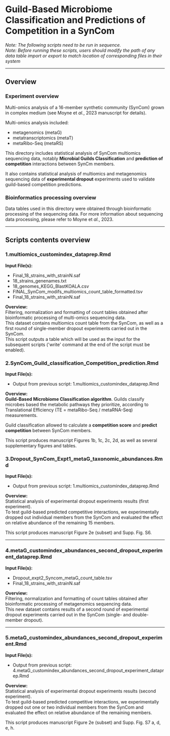# Guild-Based Microbiome Classification and Predictions of Competition in a SynCom  

_Note: The following scripts need to be run in sequence._  
_Note: Before running these scripts, users should modify the path of any data table import or export to match location of corresponding files in their system_ 

*** 

## Overview

### Experiment overview  

Multi-omics analysis of a 16-member synthetic community (SynCom) grown in complex medium (see Moyne et _al._, 2023 manuscript for details).  

Multi-omics analysis included:  
- metagenomics (metaG)  
- metatranscriptomics (metaT)  
- metaRibo-Seq (metaRS)  

This directory includes statistical analysis of SynCom multiomics sequencing data, notably __Microbial Guilds Classification__ and __prediction of competition__ interactions between SynCm members.  

It also contains statistical analysis of multiomics and metagenomics sequencing data of __experimental dropout__ experiments used to validate guild-based competition predictions.  


### Bioinformatics processing overview  

Data tables used in this directory were obtained through bioinformatic processing of the sequencing data. For more information about sequencing data processing, please refer to Moyne et _al._, 2023.  


***

## Scripts contents overview

### 1.multiomics_customindex_dataprep.Rmd  

__Input File(s):__  
- Final_18_strains_with_strainN.saf  
- 18_strains_genenames.txt  
- 18_genomes_KEGG_BlastKOALA.csv  
- FINAL_SynCom_modifs_multiomics_count_table_formatted.tsv  
- Final_18_strains_with_strainN.saf  

__Overview:__  
Filtering, normalization and formatting of count tables obtained after bioinformatic processing of multi-omics sequencing data.  
This dataset contains multiomics count table from the SynCom, as well as a first round of single-member dropout experiments carried out in the SynCom.  
This script outputs a table which will be used as the input for the subsequent scripts ('write' command at the end of the script must be enabled).  


### 2.SynCom_Guild_classification_Competition_prediction.Rmd  

__Input File(s):__  
- Output from previous script: 1.multiomics_customindex_dataprep.Rmd

__Overview:__  
__Guild-Based Microbiome Classification algorithm__. Guilds classify microbes based the metabolic pathways they prioritize, according to Translational Efficiency (TE = metaRibo-Seq / metaRNA-Seq) measurements.  

Guild classification allowed to calculate a __competition score__ and __predict competition__ between SynCom members.  

This script produces manuscript Figures 1b, 1c, 2c, 2d, as well as several supplementary figures and tables. 


### 3.Dropout_SynCom_Expt1_metaG_taxonomic_abundances.Rmd

__Input File(s):__ 
- Output from previous script: 1.multiomics_customindex_dataprep.Rmd

__Overview:__  
Statistical analysis of experimental dropout experiments results (first experiment).  
To test guild-based predicted competitive interactions, we experimentally dropped out individual members from the SynCom and evaluated the effect on relative abundance of the remaining 15 members.  

This script produces manuscript Figure 2e (subset) and Supp. Fig. S6. 


***

### 4.metaG_customindex_abundances_second_dropout_experiment_dataprep.Rmd

__Input File(s):__  
- Dropout_expt2_Syncom_metaG_count_table.tsv  
- Final_18_strains_with_strainN.saf  

__Overview:__  
Filtering, normalization and formatting of count tables obtained after bioinformatic processing of metagenomics sequencing data.  
This new dataset contains results of a second round of experimental dropout experiments carried out in the SynCom (single- and double-member dropout). 



***

### 5.metaG_customindex_abundances_second_dropout_experiment.Rmd

__Input File(s):__ 
- Output from previous script: 4.metaG_customindex_abundances_second_dropout_experiment_dataprep.Rmd

__Overview:__  
Statistical analysis of experimental dropout experiments results (second experiment).  
To test guild-based predicted competitive interactions, we experimentally dropped out one or two individual members from the SynCom and evaluated the effect on relative abundance of the remaining members.  

This script produces manuscript Figure 2e (subset) and Supp. Fig. S7 a, d, e, h. 

